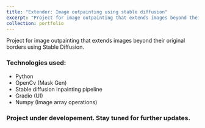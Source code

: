 ```yaml
---
title: "Extender: Image outpainting using stable diffusion"
excerpt: "Project for image outpainting that extends images beyond their original borders using Stable Diffusion.<br/><br/><img src='/images/project_outpainting.png'>"
collection: portfolio
---
```


Project for image outpainting that extends images beyond their original borders using Stable Diffusion.

### Technologies used: 
- Python
- OpenCv (Mask Gen)
- Stable diffusion inpainting pipeline
- Gradio (UI)
- Numpy (Image array operations)

### Project under developement. Stay tuned for further updates. 
